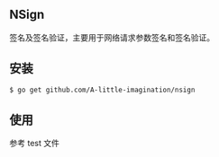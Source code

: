 ## NSign

签名及签名验证，主要用于网络请求参数签名和签名验证。

## 安装

```bash
$ go get github.com/A-little-imagination/nsign
```

## 使用

参考 test 文件